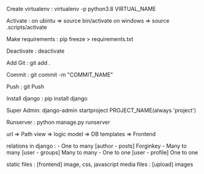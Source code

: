 Create virtualenv :
        virtualenv -p python3.8 VIRTUAL_NAME

Activate :
        on ubintu => source bin/activate
        on windows => source .scripts/activate

Make requirements :
        pip freeze > requirements.txt

Deactivate : 
        deactivate

Add Git :
        git add .

Commit :
        git commit -m "COMMIT_NAME"

Push :
        git Push

Install django :
        pip install django

Super Admin:
        django-admin startproject PROJECT_NAME(always 'project')

Runserver : 
        python manage.py runserver

url => Path
view => logic
model => DB
templates => Frontend




relations in django :
        - One to many  [author - posts] Forginkey
        - Many to many [user - groups] Many to many
        - One to one   [user - profile] One to one




static files : [frontend] image, css, javascript
media files : [upload] images